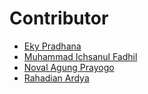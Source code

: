 # Contributor

- [Eky Pradhana](https://www.linkedin.com/in/eky-pradhana-a7aa6143/)
- [Muhammad Ichsanul Fadhil](https://github.com/ichsanputr)
- [Noval Agung Prayogo](https://github.com/novalagung)
- [Rahadian Ardya](https://www.linkedin.com/in/rahadianardya/)
